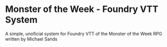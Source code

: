 # Monster of the Week - Foundry VTT System

A simple, unoficial system for Foundry VTT of the Monster of the Week RPG written by Michael Sands